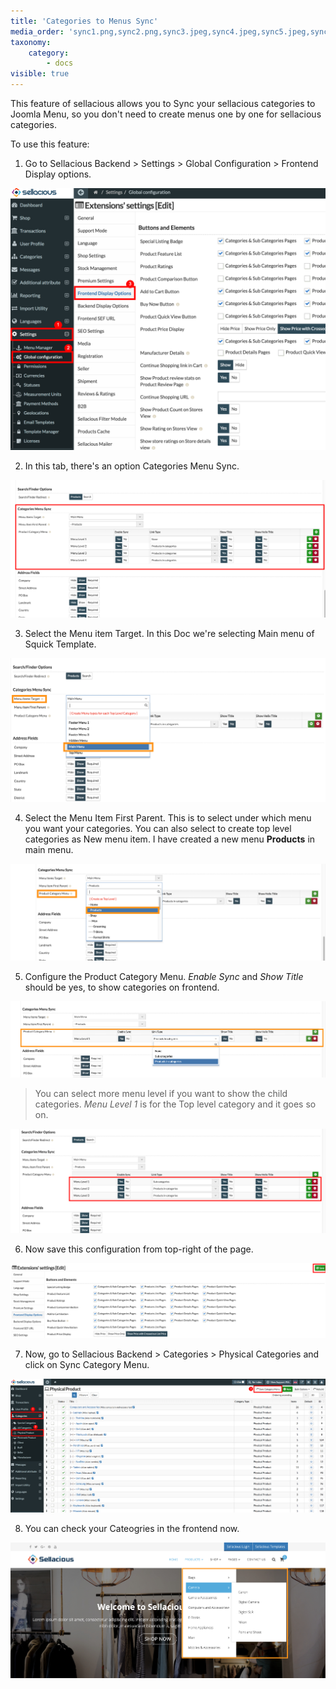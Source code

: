 ```yaml
---
title: 'Categories to Menus Sync'
media_order: 'sync1.png,sync2.png,sync3.jpeg,sync4.jpeg,sync5.jpeg,sync6.png,sync7.png,sync8.png,sync9.jpeg'
taxonomy:
    category:
        - docs
visible: true
---
```


This feature of sellacious allows you to Sync your sellacious categories to Joomla Menu, so you don't need to create menus one by one for sellacious categories.

To use this feature:

1. Go to Sellacious Backend > Settings > Global Configuration > Frontend Display options.

![](sync1.png)

2. In this tab, there's an option Categories Menu Sync.

![](sync2.png)

3. Select the Menu item Target. In this Doc we're selecting Main menu of Squick Template.

![](sync3.jpeg)

4. Select the Menu Item First Parent. This is to select under which menu you want your categories. You can also select to create top level categories as New menu item. I have created a new menu **Products** in main menu.

![](sync4.jpeg)

5. Configure the Product Category Menu. _Enable Sync_ and _Show Title_ should be yes, to show categories on frontend.

![](sync5.jpeg)

>You can select more menu level if you want to show the child categories. _Menu Level 1_ is for the Top level category and it goes so on.

![](sync6.png)

6. Now save this configuration from top-right of the page.

![](sync7.png)

7. Now, go to Sellacious Backend > Categories > Physical Categories and click on Sync Category Menu.

![](sync8.png)

8. You can check your Cateogries in the frontend now.

![](sync9.jpeg)